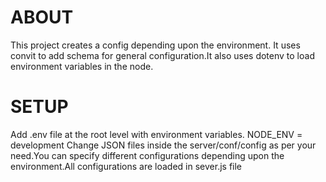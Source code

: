 # ABOUT
This project creates a config depending upon the environment. It uses convit to add schema for general configuration.It also uses dotenv to load environment variables in the node.
# SETUP
Add .env file at the root level with environment variables.
    NODE_ENV = development
Change JSON files inside the server/conf/config as per your need.You can specify different configurations depending upon the environment.All configurations are loaded in sever.js file